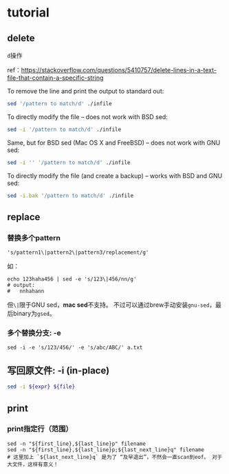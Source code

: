 



# tutorial



## delete



`d`操作

ref：<https://stackoverflow.com/questions/5410757/delete-lines-in-a-text-file-that-contain-a-specific-string>



To remove the line and print the output to standard out:

```sh
sed '/pattern to match/d' ./infile
```

To directly modify the file – does not work with BSD sed:

```sh
sed -i '/pattern to match/d' ./infile
```

Same, but for BSD sed (Mac OS X and FreeBSD) – does not work with GNU sed:

```sh
sed -i '' '/pattern to match/d' ./infile
```

To directly modify the file (and create a backup) – works with BSD and GNU sed:

```sh
sed -i.bak '/pattern to match/d' ./infile
```





## replace



### 替换多个pattern



```shell
's/pattern1\|pattern2\|pattern3/replacement/g'
```



如：

```shell
echo 123haha456 | sed -e 's/123\|456/nn/g'
# output:
#   nnhahann
```



但`\|`限于GNU sed，**mac sed**不支持。 不过可以通过brew手动安装`gnu-sed`，最后binary为`gsed`。



### 多个替换分支: -e



```shell
sed -i -e 's/123/456/' -e 's/abc/ABC/' a.txt
```



## 写回原文件: -i (in-place)

```sh
sed -i ${expr} ${file}
```



## print



### print指定行（范围）



```shell
sed -n "${first_line},${last_line}p" filename
sed -n "${first_line},${last_line}p;${last_next_line}q" filename
# 这里加上 `${last_next_line}q` 是为了 “及早退出”，不然会一直scan到eof。 对于大文件，这样有意义！
```
















